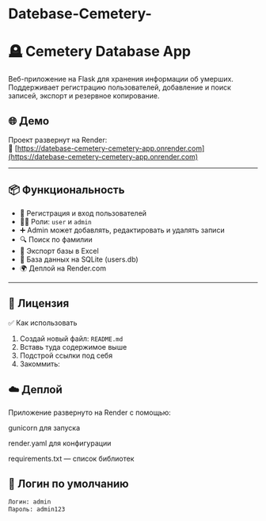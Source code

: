 # Datebase-Cemetery-

# 🪦 Cemetery Database App

Веб-приложение на Flask для хранения информации об умерших. Поддерживает регистрацию пользователей, добавление и поиск записей, экспорт и резервное копирование.

## 🌐 Демо

Проект развернут на Render:  
🔗 [https://datebase-cemetery-cemetery-app.onrender.com](https://datebase-cemetery-cemetery-app.onrender.com)

---

## 📦 Функциональность

- 👤 Регистрация и вход пользователей
- 👨‍💼 Роли: `user` и `admin`
- ➕ Admin может добавлять, редактировать и удалять записи
- 🔍 Поиск по фамилии
- 📄 Экспорт базы в Excel
- 🔐 База данных на SQLite (users.db)
- 🌍 Деплой на Render.com

---
## 📃 Лицензия

✅ Как использовать
1. Создай новый файл: `README.md`
2. Вставь туда содержимое выше
3. Подстрой ссылки под себя
4. Закоммить:

## ☁️ Деплой

Приложение развернуто на Render с помощью:

gunicorn для запуска

render.yaml для конфигурации

requirements.txt — список библиотек

## 🧪 Логин по умолчанию

```bash
Логин: admin
Пароль: admin123

